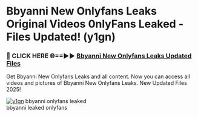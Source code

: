 # Bbyanni New Onlyfans Leaks Original Videos 0nlyFans Leaked - Files Updated! (y1gn)

<h3>🔴 CLICK HERE 🌐==►► <a href="https://tinyurl.com/4seja8ks" rel="nofollow">Bbyanni New Onlyfans Leaks Updated Files</a></h3>

Get Bbyanni New Onlyfans Leaks and all content. Now you can access all videos and pictures of Bbyanni New Onlyfans Leaks. New Updated Files 2025!

[![y1gn](https://i.imgur.com/EWjZXRe.gif)](https://tinyurl.com/4seja8ks)
bbyanni onlyfans leaked<br>
bbyanni leaked onlyfans